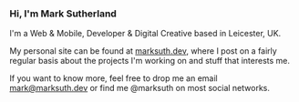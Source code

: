 ### Hi, I'm Mark Sutherland

I'm a Web & Mobile, Developer & Digital Creative based in Leicester, UK.

My personal site can be found at [marksuth.dev](https://marksuth.dev), where I post on a fairly regular basis about the projects I'm working on and stuff that interests me.

If you want to know more, feel free to drop me an email mark@marksuth.dev or find me @marksuth on most social networks.
